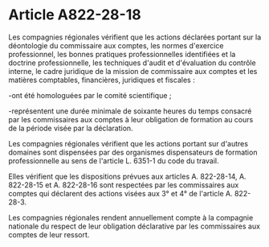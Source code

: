 # Article A822-28-18

Les compagnies régionales vérifient que les actions déclarées portant sur la déontologie du commissaire aux comptes, les normes d'exercice professionnel, les bonnes pratiques professionnelles identifiées et la doctrine professionnelle, les techniques d'audit et d'évaluation du contrôle interne, le cadre juridique de la mission de commissaire aux comptes et les matières comptables, financières, juridiques et fiscales :

-ont été homologuées par le comité scientifique ;

-représentent une durée minimale de soixante heures du temps consacré par les commissaires aux comptes à leur obligation de formation au cours de la période visée par la déclaration.

Les compagnies régionales vérifient que les actions portant sur d'autres domaines sont dispensées par des organismes dispensateurs de formation professionnelle au sens de l'article L. 6351-1 du code du travail.

Elles vérifient que les dispositions prévues aux articles A. 822-28-14, A. 822-28-15 et A. 822-28-16 sont respectées par les commissaires aux comptes qui déclarent des actions visées aux 3° et 4° de l'article A. 822-28-3.

Les compagnies régionales rendent annuellement compte à la compagnie nationale du respect de leur obligation déclarative par les commissaires aux comptes de leur ressort.
